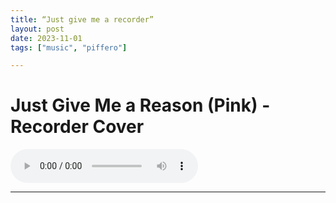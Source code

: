 ```yaml
---
title: “Just give me a recorder”
layout: post
date: 2023-11-01
tags: ["music", "piffero"]

---
```


# Just Give Me a Reason (Pink) - Recorder Cover


 <audio controls>
  <source src="/assets/recs/JustGiveMeaPiffero.mp3" type="audio/mpeg">
Your browser does not support the audio element.
</audio>

---   


